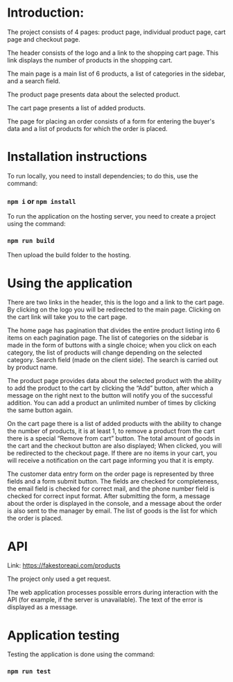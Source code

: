 # Introduction:

The project consists of 4 pages: product page, individual product page, cart page and checkout page.

The header consists of the logo and a link to the shopping cart page. This link displays the number of products in the shopping cart.

The main page is a main list of 6 products, a list of categories in the sidebar, and a search field.

The product page presents data about the selected product.

The cart page presents a list of added products.

The page for placing an order consists of a form for entering the buyer's data and a list of products for which the order is placed.

# Installation instructions

To run locally, you need to install dependencies; to do this, use the command:

### `npm i` or `npm install`

To run the application on the hosting server, you need to create a project using the command:

### `npm run build`

Then upload the build folder to the hosting.

# Using the application

There are two links in the header, this is the logo and a link to the cart page. By clicking on the logo you will be redirected to the main page. Clicking on the cart link will take you to the cart page.

The home page has pagination that divides the entire product listing into 6 items on each pagination page. The list of categories on the sidebar is made in the form of buttons with a single choice; when you click on each category, the list of products will change depending on the selected category. Search field (made on the client side). The search is carried out by product name.

The product page provides data about the selected product with the ability to add the product to the cart by clicking the “Add” button, after which a message on the right next to the button will notify you of the successful addition. You can add a product an unlimited number of times by clicking the same button again.

On the cart page there is a list of added products with the ability to change the number of products, it is at least 1, to remove a product from the cart there is a special “Remove from cart” button. The total amount of goods in the cart and the checkout button are also displayed; When clicked, you will be redirected to the checkout page. If there are no items in your cart, you will receive a notification on the cart page informing you that it is empty.

The customer data entry form on the order page is represented by three fields and a form submit button. The fields are checked for completeness, the email field is checked for correct mail, and the phone number field is checked for correct input format. After submitting the form, a message about the order is displayed in the console, and a message about the order is also sent to the manager by email. The list of goods is the list for which the order is placed.

# API

Link: https://fakestoreapi.com/products

The project only used a get request.

The web application processes possible errors during interaction with the API (for example, if the server is unavailable). The text of the error is displayed as a message.

# Application testing

Testing the application is done using the command:

### `npm run test`